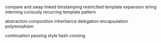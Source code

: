 compare and swap
linked timstamping
restrictted template expansion
string interning
curiously recurring template pattern

abstraction
composition inheritance delegation
encapsulation
polymorphism

continuation passing style
hash consing
